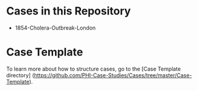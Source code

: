 # Cases in this Repository

* 1854-Cholera-Outbreak-London

# Case Template

To learn more about how to structure cases, go to the [Case Template directory] (https://github.com/PHI-Case-Studies/Cases/tree/master/Case-Template).
